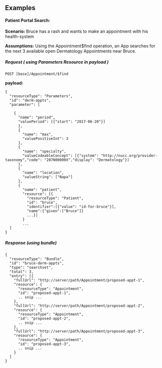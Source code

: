 ## Examples

#### Patient Portal Search:

**Scenario:** Bruce has a rash and wants to make an appointment with his health-system

**Assumptions:** Using the Appointment$find operation, an App searches for the next 3 available open Dermatology Appointments near Bruce.

##### Request ( using Parameters Resource in payload )

`POST [base]/Appointment/$find`

**payload:**

    {
      "resourceType": "Parameters",
      "id": "derm-appts",
      "parameter": [

        {
          "name": "period",
          "valuePeriod": [{"start": "2017-06-20"}]
          },
          {
            "name": "max",
            "valuePositiveInt": 3
          },
          {
            "name": "specialty",
            "valueCodeableConcept": [{"system": "http://nucc.org/provider-taxonomy","code": "207N00000X","display": "Dermatology"}]
          },
          {
            "name": "location",
            "valueString": ["Napa"]
          },
          {
            "name": "patient",
            "resource": [{
              "resourceType": "Patient",
              "id": "bruce",
              "identifier":[{"value": "id-for-bruce"}],
              "name":{"given":["Bruce"]}
              ...}]
            }
            ...
      ]
    }

##### Response (using bundle)

    {
      "resourceType": "Bundle",
      "id": "bruce-derm-appts",
      "type": "searchset",
      "total": 3,
      "entry": [{
        "fullUrl": "http://server/path/Appointment/proposed-appt-1",
        "resource": {
          "resourceType": "Appointment",
          "id": "proposed-appt-1",
          .. snip ...
        },
        "fullUrl": "http://server/path/Appointment/proposed-appt-2",
        "resource": {
          "resourceType": "Appointment",
          "id": "proposed-appt-2",
          .. snip ...
        },
        "fullUrl": "http://server/path/Appointment/proposed-appt-3",
        "resource": {
          "resourceType": "Appointment",
          "id": "proposed-appt-3",
          .. snip ...
        }
      ]
    }
